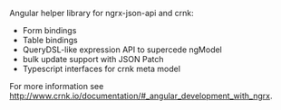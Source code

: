 Angular helper library for ngrx-json-api and crnk:

- Form bindings
- Table bindings
- QueryDSL-like expression API to supercede ngModel
- bulk update support with JSON Patch
- Typescript interfaces for crnk meta model

For more information see http://www.crnk.io/documentation/#_angular_development_with_ngrx.